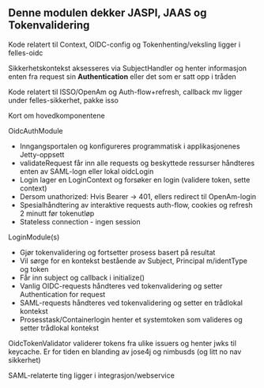 Denne modulen dekker JASPI, JAAS og Tokenvalidering
-

Kode relatert til Context, OIDC-config og Tokenhenting/veksling ligger i felles-oidc

Sikkerhetskontekst aksesseres via SubjectHandler og henter informasjon enten fra request sin **Authentication** eller det som er satt opp i tråden

Kode relatert til ISSO/OpenAm og Auth-flow+refresh, callback mv ligger under felles-sikkerhet, pakke isso

Kort om hovedkomponentene

OidcAuthModule
* Inngangsportalen og konfigureres programmatisk i applikasjonenes Jetty-oppsett
* validateRequest får inn alle requests og beskyttede ressurser håndteres enten av SAML-logn eller lokal oidcLogin
* Login lager en LoginContext og forsøker en login (validere token, sette context)
* Dersom unathorized: Hvis Bearer -> 401, ellers redirect til OpenAm-login
* Spesialhåndtering av interaktive requests auth-flow, cookies og refresh 2 minutt før tokenutløp
* Stateless connection - ingen session

LoginModule(s) 
* Gjør tokenvalidering og fortsetter prosess basert på resultat
* Vil sørge for en kontekst bestående av Subject, Principal m/identType og token
* Får inn subject og callback i initialize()
* Vanlig OIDC-requests håndteres ved tokenvalidering og setter Authentication for request
* SAML-requests håndteres ved tokenvalidering og setter en trådlokal kontekst
* Prosesstask/Containerlogin henter et systemtoken som valideres og setter trådlokal kontekst

OidcTokenValidator validerer tokens fra ulike issuers og henter jwks til keycache.
Er for tiden en blanding av jose4j og nimbusds (og litt no nav sikkerhet)

SAML-relaterte ting ligger i integrasjon/webservice
